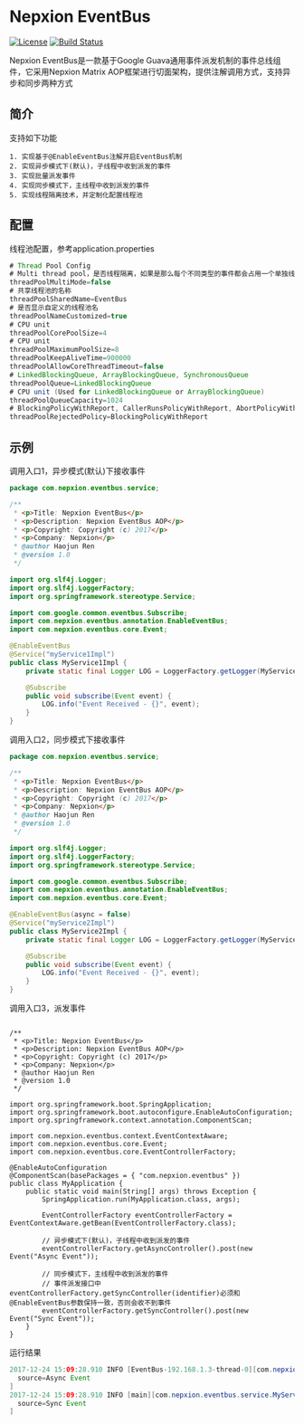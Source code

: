 # Nepxion EventBus
[![License](https://img.shields.io/badge/License-Apache%202.0-blue.svg?label=license)](https://github.com/Nepxion/EventBus/blob/master/LICENSE)
[![Build Status](https://travis-ci.org/Nepxion/EventBus.svg?branch=master)](https://travis-ci.org/Nepxion/EventBus)

Nepxion EventBus是一款基于Google Guava通用事件派发机制的事件总线组件，它采用Nepxion Matrix AOP框架进行切面架构，提供注解调用方式，支持异步和同步两种方式

## 简介
支持如下功能

    1. 实现基于@EnableEventBus注解开启EventBus机制
    2. 实现异步模式下(默认)，子线程中收到派发的事件
    3. 实现批量派发事件
    4. 实现同步模式下，主线程中收到派发的事件
    5. 实现线程隔离技术，并定制化配置线程池

## 配置
线程池配置，参考application.properties
```java
# Thread Pool Config
# Multi thread pool，是否线程隔离，如果是那么每个不同类型的事件都会占用一个单独线程池，否则共享一个线程池
threadPoolMultiMode=false
# 共享线程池的名称
threadPoolSharedName=EventBus
# 是否显示自定义的线程池名
threadPoolNameCustomized=true
# CPU unit
threadPoolCorePoolSize=4
# CPU unit
threadPoolMaximumPoolSize=8
threadPoolKeepAliveTime=900000
threadPoolAllowCoreThreadTimeout=false
# LinkedBlockingQueue, ArrayBlockingQueue, SynchronousQueue
threadPoolQueue=LinkedBlockingQueue
# CPU unit (Used for LinkedBlockingQueue or ArrayBlockingQueue)
threadPoolQueueCapacity=1024
# BlockingPolicyWithReport, CallerRunsPolicyWithReport, AbortPolicyWithReport, RejectedPolicyWithReport, DiscardedPolicyWithReport
threadPoolRejectedPolicy=BlockingPolicyWithReport
```

## 示例
调用入口1，异步模式(默认)下接收事件
```java
package com.nepxion.eventbus.service;

/**
 * <p>Title: Nepxion EventBus</p>
 * <p>Description: Nepxion EventBus AOP</p>
 * <p>Copyright: Copyright (c) 2017</p>
 * <p>Company: Nepxion</p>
 * @author Haojun Ren
 * @version 1.0
 */

import org.slf4j.Logger;
import org.slf4j.LoggerFactory;
import org.springframework.stereotype.Service;

import com.google.common.eventbus.Subscribe;
import com.nepxion.eventbus.annotation.EnableEventBus;
import com.nepxion.eventbus.core.Event;

@EnableEventBus
@Service("myService1Impl")
public class MyService1Impl {
    private static final Logger LOG = LoggerFactory.getLogger(MyService1Impl.class);

    @Subscribe
    public void subscribe(Event event) {
        LOG.info("Event Received - {}", event);
    }
}
```

调用入口2，同步模式下接收事件
```java
package com.nepxion.eventbus.service;

/**
 * <p>Title: Nepxion EventBus</p>
 * <p>Description: Nepxion EventBus AOP</p>
 * <p>Copyright: Copyright (c) 2017</p>
 * <p>Company: Nepxion</p>
 * @author Haojun Ren
 * @version 1.0
 */

import org.slf4j.Logger;
import org.slf4j.LoggerFactory;
import org.springframework.stereotype.Service;

import com.google.common.eventbus.Subscribe;
import com.nepxion.eventbus.annotation.EnableEventBus;
import com.nepxion.eventbus.core.Event;

@EnableEventBus(async = false)
@Service("myService2Impl")
public class MyService2Impl {
    private static final Logger LOG = LoggerFactory.getLogger(MyService2Impl.class);

    @Subscribe
    public void subscribe(Event event) {
        LOG.info("Event Received - {}", event);
    }
}
```

调用入口3，派发事件
```javapackage com.nepxion.eventbus;

/**
 * <p>Title: Nepxion EventBus</p>
 * <p>Description: Nepxion EventBus AOP</p>
 * <p>Copyright: Copyright (c) 2017</p>
 * <p>Company: Nepxion</p>
 * @author Haojun Ren
 * @version 1.0
 */

import org.springframework.boot.SpringApplication;
import org.springframework.boot.autoconfigure.EnableAutoConfiguration;
import org.springframework.context.annotation.ComponentScan;

import com.nepxion.eventbus.context.EventContextAware;
import com.nepxion.eventbus.core.Event;
import com.nepxion.eventbus.core.EventControllerFactory;

@EnableAutoConfiguration
@ComponentScan(basePackages = { "com.nepxion.eventbus" })
public class MyApplication {
    public static void main(String[] args) throws Exception {
        SpringApplication.run(MyApplication.class, args);

        EventControllerFactory eventControllerFactory = EventContextAware.getBean(EventControllerFactory.class);

        // 异步模式下(默认)，子线程中收到派发的事件
        eventControllerFactory.getAsyncController().post(new Event("Async Event"));

        // 同步模式下，主线程中收到派发的事件
        // 事件派发接口中eventControllerFactory.getSyncController(identifier)必须和@EnableEventBus参数保持一致，否则会收不到事件
        eventControllerFactory.getSyncController().post(new Event("Sync Event"));
    }
}
```

运行结果
```java
2017-12-24 15:09:28.910 INFO [EventBus-192.168.1.3-thread-0][com.nepxion.eventbus.service.MyService1Impl:28] - Event Received - com.nepxion.eventbus.core.Event@621adb11[
  source=Async Event
]
2017-12-24 15:09:28.910 INFO [main][com.nepxion.eventbus.service.MyService2Impl:28] - Event Received - com.nepxion.eventbus.core.Event@6de30571[
  source=Sync Event
]
```
